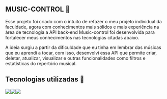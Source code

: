 ## MUSIC-CONTROL  :guitar:

Esse projeto foi criado com o intuito de refazer o meu projeto individual da faculdade, agora com conhecimentos mais sólidos e mais experiência na área de tecnologia a API back-end Music-control foi desenvolvida para fortalecer meus conhecimentos nas tecnologias citadas abaixo.

A ideia surgiu a partir da dificuldade que eu tinha em lembrar das músicas que eu aprendi a tocar, com isso, desenvolvi essa API que permite criar, deletar, atualizar, visualizar e outras funcionalidades como filtros e estatísticas do repertório musical.

## Tecnologias utilizadas :rocket:

<div style="display:flex; ">
<img src="https://img.shields.io/badge/Java-ED8B00?style=for-the-badge&logo=java&logoColor=white">
<img src="https://img.shields.io/badge/Spring-6DB33F?style=for-the-badge&logo=spring&logoColor=white">
<img src="https://img.shields.io/badge/MySQL-005C84?style=for-the-badge&logo=mysql&logoColor=white">
</div>
